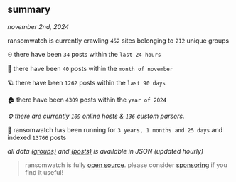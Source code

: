 
## summary
_november 2nd, 2024_

ransomwatch is currently crawling `452` sites belonging to `212` unique groups

⏲ there have been `34` posts within the `last 24 hours`

🦈 there have been `40` posts within the `month of november`

🪐 there have been `1262` posts within the `last 90 days`

🏚 there have been `4309` posts within the `year of 2024`

_⚙️ there are currently `109` online hosts & `136` custom parsers._

🦕 ransomwatch has been running for `3 years, 1 months and 25 days` and indexed `13766` posts

_all data  [(groups)](http://ransomwhat.telemetry.ltd/groups) and [(posts)](http://ransomwhat.telemetry.ltd/posts) is available in JSON (updated hourly)_

> ransomwatch is fully [open source](https://github.com/joshhighet/ransomwatch#ransomwatch--). please consider [sponsoring](https://github.com/sponsors/joshhighet) if you find it useful!
